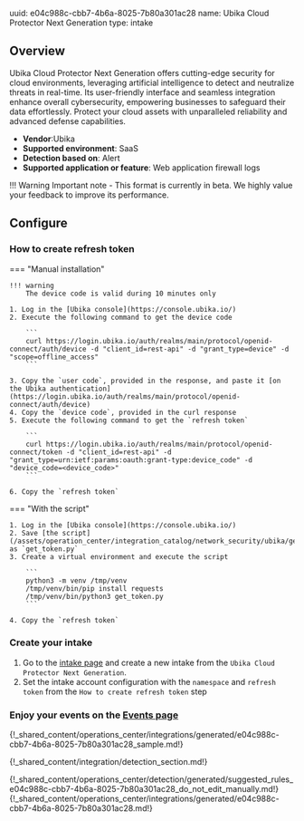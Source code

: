 uuid: e04c988c-cbb7-4b6a-8025-7b80a301ac28
name: Ubika Cloud Protector Next Generation
type: intake

## Overview

Ubika Cloud Protector Next Generation offers cutting-edge security for cloud environments, leveraging artificial intelligence to detect and neutralize threats in real-time. Its user-friendly interface and seamless integration enhance overall cybersecurity, empowering businesses to safeguard their data effortlessly. Protect your cloud assets with unparalleled reliability and advanced defense capabilities.

- **Vendor**:Ubika
- **Supported environment**: SaaS
- **Detection based on**: Alert
- **Supported application or feature**: Web application firewall logs

!!! Warning
    Important note - This format is currently in beta. We highly value your feedback to improve its performance.

## Configure

### How to create refresh token

=== "Manual installation"

    !!! warning
        The device code is valid during 10 minutes only

    1. Log in the [Ubika console](https://console.ubika.io/)
    2. Execute the following command to get the device code

        ```
        curl https://login.ubika.io/auth/realms/main/protocol/openid-connect/auth/device -d "client_id=rest-api" -d "grant_type=device" -d "scope=offline_access"
        ```

    3. Copy the `user code`, provided in the response, and paste it [on the Ubika authentication](https://login.ubika.io/auth/realms/main/protocol/openid-connect/auth/device) 
    4. Copy the `device code`, provided in the curl response
    5. Execute the following command to get the `refresh token`

        ```
        curl https://login.ubika.io/auth/realms/main/protocol/openid-connect/token -d "client_id=rest-api" -d "grant_type=urn:ietf:params:oauth:grant-type:device_code" -d "device_code=<device_code>"
        ```

    6. Copy the `refresh token`

=== "With the script"

    1. Log in the [Ubika console](https://console.ubika.io/)
    2. Save [the script](/assets/operation_center/integration_catalog/network_security/ubika/get_token.py) as `get_token.py`
    3. Create a virtual environment and execute the script

        ```
        python3 -m venv /tmp/venv
        /tmp/venv/bin/pip install requests
        /tmp/venv/bin/python3 get_token.py
        ```

    4. Copy the `refresh token`


### Create your intake

1. Go to the [intake page](https://app.sekoia.io/operations/intakes) and create a new intake from the `Ubika Cloud Protector Next Generation`.
2. Set the intake account configuration with the `namespace` and `refresh token` from the `How to create refresh token` step

### Enjoy your events on the [Events page](https://app.sekoia.io/operations/events)

{!_shared_content/operations_center/integrations/generated/e04c988c-cbb7-4b6a-8025-7b80a301ac28_sample.md!}


{!_shared_content/integration/detection_section.md!}

{!_shared_content/operations_center/detection/generated/suggested_rules_e04c988c-cbb7-4b6a-8025-7b80a301ac28_do_not_edit_manually.md!}
{!_shared_content/operations_center/integrations/generated/e04c988c-cbb7-4b6a-8025-7b80a301ac28.md!}

